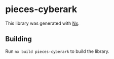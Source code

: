 # pieces-cyberark

This library was generated with [Nx](https://nx.dev).

## Building

Run `nx build pieces-cyberark` to build the library.
